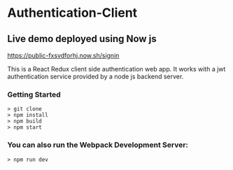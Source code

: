# Authentication-Client

## Live demo deployed using Now js

https://public-fxsvdforhj.now.sh/signin

This is a React Redux client side authentication web app.
It works with a jwt authentication service provided by a node js backend server.

### Getting Started
```
> git clone
> npm install
> npm build
> npm start
```

### You can also run the Webpack Development Server:

```
> npm run dev
```
